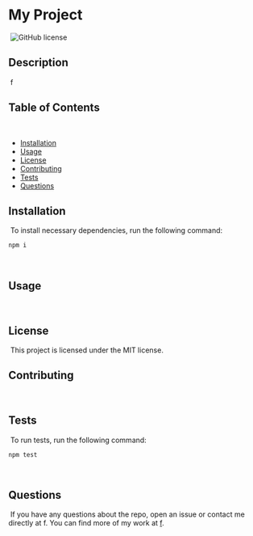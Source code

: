 # My Project
​
![GitHub license](https://img.shields.io/badge/license-MIT-blue.svg)
​
## Description
​
f
​
## Table of Contents 
​
* [Installation](#installation)
​
* [Usage](#usage)
​
* [License](#license)
​
* [Contributing](#contributing)
​
* [Tests](#tests)
​
* [Questions](#questions)
​
## Installation
​
To install necessary dependencies, run the following command:
​
```
npm i
```
​
## Usage
​
​
​
## License
​
This project is licensed under the MIT license.
  
## Contributing
​
​
​
## Tests
​
To run tests, run the following command:
​
```
npm test
```
​
## Questions
​
If you have any questions about the repo, open an issue or contact me directly at f. You can find more of my work at [f](https://github.com/f/).
